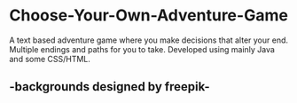 # Choose-Your-Own-Adventure-Game

A text based adventure game where you make decisions that alter your end. Multiple endings and paths for you to take. Developed using mainly Java and some CSS/HTML.

## -backgrounds designed by freepik-


